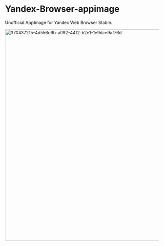 # Yandex-Browser-appimage
Unofficial AppImage for Yandex Web Browser Stable.

<img width="1326" height="693" alt="370437215-4d556c6b-a092-44f2-b2e1-1e9dce9af76d" src="https://github.com/user-attachments/assets/04b59223-c5cc-447c-9058-007b3272b990" />
